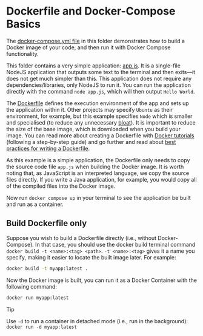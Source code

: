 # Dockerfile and Docker-Compose Basics

The [docker-compose.yml file](./docker-compose.yml) in this folder demonstrates how to build a Docker image of your code, and then run it with Docker Compose functionality.

This folder contains a very simple application: [app.js](./app.js). It is a single-file NodeJS application that outputs some text to the terminal and then exits—it does not get much simpler than this. This application does not require any dependencies/libraries, only NodeJS to run it. You can run the application directly with the command `node app.js`, which will then output `Hello World`.

The [Dockerfile](./Dockerfile) defines the execution environment of the app and sets up the application within it. Other projects may specify `Ubuntu` as their environment, for example, but this example specifies `Node` which is smaller and specialised (to reduce any unnecessary [bloat](https://en.wikipedia.org/wiki/Software_bloat)). It is important to reduce the size of the base image, which is downloaded when you build your image. You can read more about creating a Dockerfile with [Docker tutorials](https://docs.docker.com/get-started/) (following a step-by-step guide) and go further and read about [best practices for writing a Dockerfile](https://docs.docker.com/develop/develop-images/dockerfile_best-practices/).

As this example is a simple application, the Dockerfile only needs to copy the source code file `app.js` when building the Docker image. It is worth noting that, as JavaScript is an interpreted language, we copy the source files directly. If you write a Java application, for example, you would copy all of the compiled files into the Docker image.

Now run `docker compose up` in your terminal to see the application be built and run as a container.

## Build Dockerfile only

Suppose you wish to build a Dockerfile directly (i.e., without Docker-Compose). In that case, you should use the docker build terminal command `docker build -t <name>:<tag> <path>`. `-t <name>:<tag>` gives it a name you specify, making it easier to locate the built image later. For example:

```zsh
docker build -t myapp:latest .
```

Now the Docker image is built, you can run it as a Docker Container with the following command:

```zsh
docker run myapp:latest
```

> [!TIP]
> Use `-d` to run a container in detached mode (i.e., run in the background): `docker run -d myapp:latest`
